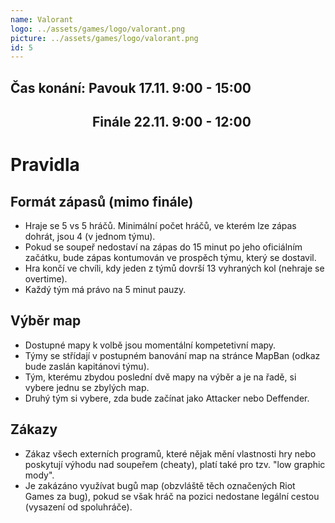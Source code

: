 ```yaml
---
name: Valorant
logo: ../assets/games/logo/valorant.png
picture: ../assets/games/logo/valorant.png
id: 5
---
```


## Čas konání: Pavouk 17.11. 9:00 - 15:00
## &emsp;&emsp;&emsp;&emsp;&emsp;&emsp; Finále 22.11. 9:00 - 12:00

# Pravidla

## Formát zápasů (mimo finále)
- Hraje se 5 vs 5 hráčů. Minimální počet hráčů, ve kterém lze zápas dohrát, jsou 4 (v jednom týmu).
- Pokud se soupeř nedostaví na zápas do 15 minut po jeho oficiálním začátku, bude zápas kontumován ve prospěch týmu, který se dostavil.
- Hra končí ve chvíli, kdy jeden z týmů dovrší 13 vyhraných kol (nehraje se overtime).
- Každý tým má právo na 5 minut pauzy.

##  Výběr map
- Dostupné mapy k volbě jsou momentální kompetetivní mapy.
- Týmy se střídají v postupném banování map na stránce MapBan (odkaz bude zaslán kapitánovi týmu).
- Tým, kterému zbydou poslední dvě mapy na výběr a je na řadě, si vybere jednu se zbylých map.
- Druhý tým si vybere, zda bude začínat jako Attacker nebo Deffender.

## Zákazy
- Zákaz všech externích programů, které nějak mění vlastnosti hry nebo poskytují výhodu nad soupeřem (cheaty), platí také pro tzv. "low graphic mody".
- Je zakázáno využívat bugů map (obzvláště těch označených Riot Games za bug), pokud se však hráč na pozici nedostane legální cestou (vysazení od spoluhráče).